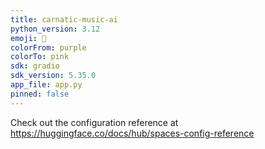 ```yaml
---
title: carnatic-music-ai
python_version: 3.12
emoji: 🚀
colorFrom: purple
colorTo: pink
sdk: gradio
sdk_version: 5.35.0
app_file: app.py
pinned: false
---
```


Check out the configuration reference at https://huggingface.co/docs/hub/spaces-config-reference
